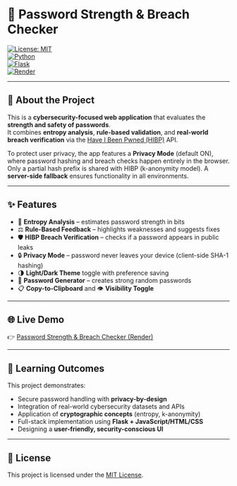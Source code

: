 # 🔐 Password Strength & Breach Checker  

[![License: MIT](https://img.shields.io/badge/License-MIT-green.svg)](LICENSE)  
[![Python](https://img.shields.io/badge/Python-3.11-blue.svg)](https://www.python.org/)  
[![Flask](https://img.shields.io/badge/Flask-Framework-black.svg)](https://flask.palletsprojects.com/)  
[![Render](https://img.shields.io/badge/Deployed%20on-Render-purple.svg)](https://password-checker-nrzg.onrender.com/)  

---

## 📖 About the Project  
This is a **cybersecurity-focused web application** that evaluates the **strength and safety of passwords**.  
It combines **entropy analysis**, **rule-based validation**, and **real-world breach verification** via the [Have I Been Pwned (HIBP)](https://haveibeenpwned.com/API/v3#PwnedPasswords) API.  

To protect user privacy, the app features a **Privacy Mode** (default ON), where password hashing and breach checks happen entirely in the browser. Only a partial hash prefix is shared with HIBP (k-anonymity model). A **server-side fallback** ensures functionality in all environments.  

---

## ✨ Features  
- 🔑 **Entropy Analysis** – estimates password strength in bits  
- ⚖️ **Rule-Based Feedback** – highlights weaknesses and suggests fixes  
- 🛡️ **HIBP Breach Verification** – checks if a password appears in public leaks  
- 🔒 **Privacy Mode** – password never leaves your device (client-side SHA-1 hashing)  
- 🌗 **Light/Dark Theme** toggle with preference saving  
- 🧩 **Password Generator** – creates strong random passwords  
- 📋 **Copy-to-Clipboard** and 👁️ **Visibility Toggle**  

---

## 🌐 Live Demo  
👉 [Password Strength & Breach Checker (Render)](https://password-checker-nrzg.onrender.com/)  

---

## 📌 Learning Outcomes  
This project demonstrates:  
- Secure password handling with **privacy-by-design**  
- Integration of real-world cybersecurity datasets and APIs  
- Application of **cryptographic concepts** (entropy, k-anonymity)  
- Full-stack implementation using **Flask + JavaScript/HTML/CSS**  
- Designing a **user-friendly, security-conscious UI**  

---

## 📜 License  
This project is licensed under the [MIT License](LICENSE).  
